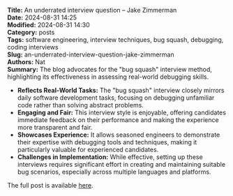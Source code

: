 **Title:** An underrated interview question – Jake Zimmerman  
**Date:** 2024-08-31 14:25  
**Modified:** 2024-08-31 14:30  
**Category:** posts  
**Tags:** software engineering, interview techniques, bug squash, debugging, coding interviews  
**Slug:** an-underrated-interview-question-jake-zimmerman  
**Authors:** Nat  
**Summary:** The blog advocates for the "bug squash" interview method, highlighting its effectiveness in assessing real-world debugging skills.

- **Reflects Real-World Tasks:** The "bug squash" interview closely mirrors daily software development tasks, focusing on debugging unfamiliar code rather than solving abstract problems.
- **Engaging and Fair:** This interview style is enjoyable, offering candidates immediate feedback on their performance and making the experience more transparent and fair.
- **Showcases Experience:** It allows seasoned engineers to demonstrate their expertise with debugging tools and techniques, making it particularly valuable for experienced candidates.
- **Challenges in Implementation:** While effective, setting up these interviews requires significant effort in creating and maintaining suitable bug scenarios, especially across multiple languages and platforms.

The full post is available [here](https://blog.jez.io/bugsquash).
